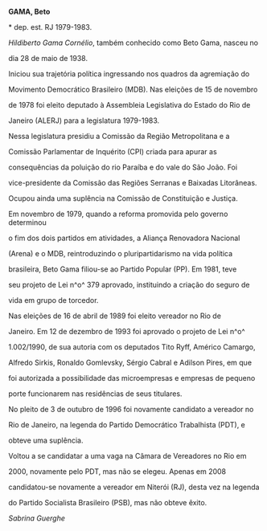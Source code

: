 **GAMA, Beto**



\* dep. est. RJ 1979-1983.



*Hildiberto Gama Cornélio*, também conhecido como Beto Gama, nasceu no

dia 28 de maio de 1938.



Iniciou sua trajetória política ingressando nos quadros da agremiação do

Movimento Democrático Brasileiro (MDB). Nas eleições de 15 de novembro

de 1978 foi eleito deputado à Assembleia Legislativa do Estado do Rio de

Janeiro (ALERJ) para a legislatura 1979-1983.



Nessa legislatura presidiu a Comissão da Região Metropolitana e a

Comissão Parlamentar de Inquérito (CPI) criada para apurar as

consequências da poluição do rio Paraíba e do vale do São João. Foi

vice-presidente da Comissão das Regiões Serranas e Baixadas Litorâneas.

Ocupou ainda uma suplência na Comissão de Constituição e Justiça.



Em novembro de 1979, quando a reforma promovida pelo governo determinou

o fim dos dois partidos em atividades, a Aliança Renovadora Nacional

(Arena) e o MDB, reintroduzindo o pluripartidarismo na vida política

brasileira, Beto Gama filiou-se ao Partido Popular (PP). Em 1981, teve

seu projeto de Lei n^o^ 379 aprovado, instituindo a criação do seguro de

vida em grupo de torcedor.



Nas eleições de 16 de abril de 1989 foi eleito vereador no Rio de

Janeiro. Em 12 de dezembro de 1993 foi aprovado o projeto de Lei n^o^

1.002/1990, de sua autoria com os deputados Tito Ryff, Américo Camargo,

Alfredo Sirkis, Ronaldo Gomlevsky, Sérgio Cabral e Adilson Pires, em que

foi autorizada a possibilidade das microempresas e empresas de pequeno

porte funcionarem nas residências de seus titulares.



No pleito de 3 de outubro de 1996 foi novamente candidato a vereador no

Rio de Janeiro, na legenda do Partido Democrático Trabalhista (PDT), e

obteve uma suplência.



Voltou a se candidatar a uma vaga na Câmara de Vereadores no Rio em

2000, novamente pelo PDT, mas não se elegeu. Apenas em 2008

candidatou-se novamente a vereador em Niterói (RJ), desta vez na legenda

do Partido Socialista Brasileiro (PSB), mas não obteve êxito.



*Sabrina Guerghe*



